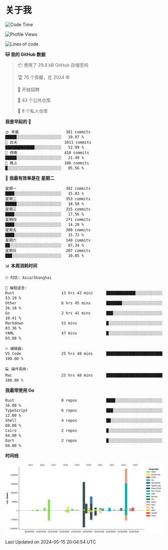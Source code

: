 # 关于我

<!--START_SECTION:waka-->
![Code Time](http://img.shields.io/badge/Code%20Time-2%2C714%20hrs%209%20mins-blue)

![Profile Views](http://img.shields.io/badge/%E4%B8%AA%E4%BA%BA%E8%B5%84%E6%96%99%E8%A7%82%E7%9C%8B%E6%AC%A1%E6%95%B0-0-blue)

![Lines of code](https://img.shields.io/badge/%E4%BB%8E%E3%80%8CHello%20World%E3%80%8D%E8%B5%B7%E6%88%91%E5%B7%B2%E7%BB%8F%E5%86%99%E4%BA%86-748.5%20thousand%20%E8%A1%8C%E4%BB%A3%E7%A0%81-blue)

**🐱 我的 GitHub 数据** 

> 📦  使用了 29.8 kB GitHub 存储空间 
 > 
> 🏆 76 个贡献，在 2024 年
 > 
> 💼 开放招聘
 > 
> 📜 43 个公共仓库 
 > 
> 🔑 8 个私人仓库 
 > 
**我是早起的 🐤** 

```text
🌞 早晨                     381 commits         █████░░░░░░░░░░░░░░░░░░░░   19.97 % 
🌆 白天                     1011 commits        █████████████░░░░░░░░░░░░   52.99 % 
🌃 傍晚                     410 commits         █████░░░░░░░░░░░░░░░░░░░░   21.49 % 
🌙 晚上                     106 commits         █░░░░░░░░░░░░░░░░░░░░░░░░   05.56 % 
```
📅 **我最有效率是在 星期二** 

```text
星期一                      302 commits         ████░░░░░░░░░░░░░░░░░░░░░   15.83 % 
星期二                      353 commits         █████░░░░░░░░░░░░░░░░░░░░   18.50 % 
星期三                      335 commits         ████░░░░░░░░░░░░░░░░░░░░░   17.56 % 
星期四                      271 commits         ████░░░░░░░░░░░░░░░░░░░░░   14.20 % 
星期五                      300 commits         ████░░░░░░░░░░░░░░░░░░░░░   15.72 % 
星期六                      140 commits         ██░░░░░░░░░░░░░░░░░░░░░░░   07.34 % 
星期日                      207 commits         ███░░░░░░░░░░░░░░░░░░░░░░   10.85 % 
```


📊 **本周消耗时间** 

```text
🕑︎ 时区: Asia/Shanghai

💬 编程语言: 
Rust                     13 hrs 43 mins      █████████████░░░░░░░░░░░░   53.19 % 
Other                    6 hrs 45 mins       ███████░░░░░░░░░░░░░░░░░░   26.18 % 
Go                       2 hrs 41 mins       ███░░░░░░░░░░░░░░░░░░░░░░   10.41 % 
Markdown                 52 mins             █░░░░░░░░░░░░░░░░░░░░░░░░   03.36 % 
YAML                     47 mins             █░░░░░░░░░░░░░░░░░░░░░░░░   03.08 % 

🔥 编辑器: 
VS Code                  25 hrs 48 mins      █████████████████████████   100.00 % 

💻 操作系统: 
Mac                      25 hrs 48 mins      █████████████████████████   100.00 % 
```

**我最常使用 Go** 

```text
Rust                     8 repos             ████░░░░░░░░░░░░░░░░░░░░░   16.00 % 
TypeScript               6 repos             ███░░░░░░░░░░░░░░░░░░░░░░   12.00 % 
Shell                    4 repos             ██░░░░░░░░░░░░░░░░░░░░░░░   08.00 % 
Cairo                    2 repos             █░░░░░░░░░░░░░░░░░░░░░░░░   04.00 % 
Dart                     2 repos             █░░░░░░░░░░░░░░░░░░░░░░░░   04.00 % 
```



**时间线**

![Lines of Code chart](https://raw.githubusercontent.com/catusax/catusax/master/assets/bar_graph.png)


 Last Updated on 2024-05-15 20:04:54 UTC
<!--END_SECTION:waka-->
